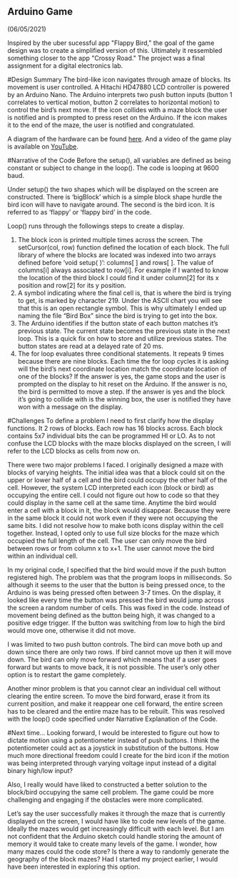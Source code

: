 ## Arduino Game 
(06/05/2021)

Inspired by the uber sucessful app "Flappy Bird," the goal of the game design was to create a simplified version of this. Ultimately it ressembled something closer to the app "Crossy Road." The project was a final assignment for a digital electronics lab. 

#Design Summary
The bird-like icon navigates through amaze of blocks. Its movement is user controlled. A Hitachi HD47880 LCD controller is powered by an Arduino Nano. The Arduino interprets two push button inputs (button 1 correlates to vertical motion, button 2 correlates to horizontal motion) to control the bird’s next move. If the icon collides with a maze block the user is notified and is prompted to press reset on the Arduino. If the icon makes it to the end of the maze, the user is notified and congratulated. 

A diagram of the hardware can be found [here](https://drive.google.com/file/d/1IgaXpi5LFQStU8pF7Zd6-mWAR1SxCoEL/view?usp=sharing). And a video of the game play is available on [YouTube](https://youtube.com/shorts/emP_VaV-6Og).

#Narrative of the Code
Before the setup(), all variables are defined as being constant or subject to change in the loop(). The code is looping at 9600 baud.

Under setup() the two shapes which will be displayed on the screen are constructed. There is ‘bigBlock’ which is a simple block shape hurdle the bird icon will have to navigate around. The second is the bird icon. It is referred to as ‘flappy’ or ‘flappy bird’ in the code.

Loop() runs through the followings steps to create a display.

1. The block icon is printed multiple times across the screen. The setCursor(col, row) function defined the location of each block. The full library of where the blocks are located was indexed into two arrays defined before ‘void setup( )’: columns[ ] and rows[ ]. The value of columns[i] always associated to row[i]. For example if I wanted to know the location of the third block I could find it under column[2] for its x position and row[2] for its y position.
2. A symbol indicating where the final cell is, that is where the bird is trying to get, is marked by character 219. Under the ASCII chart you will see that this is an open rectangle symbol. This is why ultimately I ended up naming the file “Bird Box” since the bird is trying to get into the box.
3. The Arduino identifies if the button state of each button matches it’s previous state. The current state becomes the previous state in the next loop. This is a quick fix on how to store and utilize previous states. The button states are read at a delayed rate of 20 ms.
4. The for loop evaluates three conditional statements. It repeats 9 times because there are nine blocks. Each time the for loop cycles it is asking will the bird’s next coordinate location match the coordinate location of one of the blocks? If the answer is yes, the game stops and the user is prompted on the display to hit reset on the Arduino. If the answer is no, the bird is permitted to move a step. If the answer is yes and the block it’s going to collide with is the winning box, the user is notified they have won with a message on the display.

#Challenges
To define a problem I need to first clarify how the display functions. It 2 rows of blocks. Each row has 16 blocks across. Each block contains 5x7 individual bits the can be programmed HI or LO. As to not confuse the LCD blocks with the maze blocks displayed on the screen, I will refer to the LCD blocks as cells from now on.

There were two major problems I faced. I originally designed a maze with blocks of varying heights. The initial idea was that a block could sit on the upper or lower half of a cell and the bird could occupy the other half of the cell. However, the system LCD interpreted each icon (block or bird) as occupying the entire cell. I could not figure out how to code so that they could display in the same cell at the same time. Anytime the bird would enter a cell with a block in it, the block would disappear. Because they were in the same block it could not work even if they were not occupying the same bits. I did not resolve how to make both icons display within the cell together. Instead, I opted only to use full size blocks for the maze which occupied the full length of the cell. The user can only move the bird between rows or from column x to x+1. The user cannot move the bird within an individual cell.

In my original code, I specified that the bird would move if the push button registered high. The problem was that the program loops in milliseconds. So although it seems to the user that the button is being pressed once, to the Arduino is was being pressed often between 3-7 times. On the display, it looked like every time the button was pressed the bird would jump across the screen a random number of cells. This was fixed in the code. Instead of movement being defined as the button being high, it was changed to a positive edge trigger. If the button was switching from low to high the bird would move one, otherwise it did not move. 

I was limited to two push button controls. The bird can move both up and down since there are only two rows. If bird cannot move up then it will move down. The bird can only move forward which means that if a user goes forward but wants to move back, it is not possible. The user’s only other option is to restart the game completely. 

Another minor problem is that you cannot clear an individual cell without clearing the entire screen. To move the bird forward, erase it from its current position, and make it reappear one cell forward, the entire screen has to be cleared and the entire maze has to be rebuilt. This was resolved with the loop() code specified under Narrative Explanation of the Code.

#Next time...
Looking forward, I would be interested to figure out how to dictate motion using a potentiometer instead of push buttons. I think the potentiometer could act as a joystick in substitution of the buttons. How much more directional freedom could I create for the bird icon if the motion was being interpreted through varying voltage input instead of a digital binary high/low input?

Also, I really would have liked to constructed a better solution to the block/bird occupying the same cell problem. The game could be more challenging and engaging if the obstacles were more complicated.

Let’s say the user successfully makes it through the maze that is currently displayed on the screen, I would have like to code new levels of the game. Ideally the mazes would get increasingly difficult with each level. But I am not confident that the Arduino sketch could handle storing the amount of memory it would take to create many levels of the game. I wonder, how many mazes could the code store? Is there a way to randomly generate the geography of the block mazes? Had I started my project earlier, I would have been interested in exploring this option.
